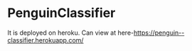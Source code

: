 # PenguinClassifier

It is deployed on heroku.
Can view at here-https://penguin--classifier.herokuapp.com/
